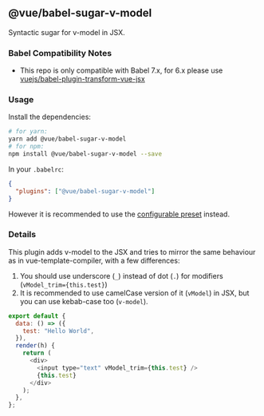 ## @vue/babel-sugar-v-model

Syntactic sugar for v-model in JSX.

### Babel Compatibility Notes

- This repo is only compatible with Babel 7.x, for 6.x please use [vuejs/babel-plugin-transform-vue-jsx](https://github.com/vuejs/babel-plugin-transform-vue-jsx)

### Usage

Install the dependencies:

```sh
# for yarn:
yarn add @vue/babel-sugar-v-model
# for npm:
npm install @vue/babel-sugar-v-model --save
```

In your `.babelrc`:

```json
{
  "plugins": ["@vue/babel-sugar-v-model"]
}
```

However it is recommended to use the [configurable preset](../babel-preset-jsx/README.md) instead.

### Details

This plugin adds v-model to the JSX and tries to mirror the same behaviour as in vue-template-compiler, with a few differences:

1.  You should use underscore (`_`) instead of dot (`.`) for modifiers (`vModel_trim={this.test}`)
2.  It is recommended to use camelCase version of it (`vModel`) in JSX, but you can use kebab-case too (`v-model`).

```js
export default {
  data: () => ({
    test: "Hello World",
  }),
  render(h) {
    return (
      <div>
        <input type="text" vModel_trim={this.test} />
        {this.test}
      </div>
    );
  },
};
```

